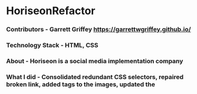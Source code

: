 # HoriseonRefactor

### Contributors - Garrett Griffey https://garrettwgriffey.github.io/

### Technology Stack - HTML, CSS

### About - Horiseon is a social media implementation company

### What I did -  Consolidated redundant CSS selectors, repaired broken link, added <alt> tags to the images, updated the <title> tags to the company's name.

### Contact - Garrett Griffey (@garrettwgriffey)
Garrettwgriffey@gmail.com